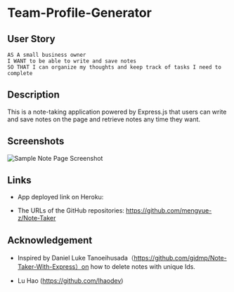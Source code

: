 # Team-Profile-Generator

## User Story

```
AS A small business owner
I WANT to be able to write and save notes
SO THAT I can organize my thoughts and keep track of tasks I need to complete
```

## Description

This is a note-taking application powered by Express.js that users can write and save notes on the page and retrieve notes any time they want.

## Screenshots

![Sample Note Page Screenshot](./public/assets.screenshot.jpg)

## Links

* App deployed link on Heroku: 

* The URLs of the GitHub repositories: https://github.com/mengyue-z/Note-Taker

## Acknowledgement

* Inspired by Daniel Luke Tanoeihusada（https://github.com/gidmp/Note-Taker-With-Express）on how to delete notes with unique Ids.

* Lu Hao (https://github.com/lhaodev)